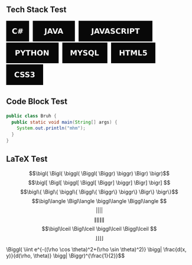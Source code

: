 ## Tech Stack Test
<img src="svg/cs.svg"><img src="svg/java.svg"><img src="svg/javascript.svg"><img src="svg/python.svg"><img src="svg/mysql.svg"><img src="svg/html5.svg"><img src="svg/css3.svg">

## Code Block Test
```Java
public class Bruh {
  public static void main(String[] args) {
    System.out.println("mhm");
  }
}
```

## LaTeX Test
$$\bigl( \Bigl( \biggl( \Biggl( \Biggr) \biggr) \Bigr) \bigr)$$
$$\bigl[ \Bigl[ \biggl[ \Biggl[ \Biggr] \biggr] \Bigr] \bigr] $$
$$\bigl\{ \Bigl\{ \biggl\{ \Biggl\{ \Biggr\} \biggr\} \Bigr\} \bigr\}$$
$$\bigl\langle \Bigl\langle \biggl\langle \Biggl\langle $$
$$\big| \Big| \bigg| \Bigg| $$
$$\big\| \Big\| \bigg\| \Bigg\| $$
$$\bigl\lceil \Bigl\lceil \biggl\lceil \Biggl\lceil $$
$$\bigr\rfloor \Bigr\rfloor \biggr\rfloor \Biggr\rfloor $$

$$
$$\Biggl( \iint e^{-((\rho \cos \theta)^2+(\rho \sin \theta)^2)} \bigg| \frac{d(x, y)}{d(\rho, \theta)} \bigg| \Biggr)^{\frac{1}{2}}$$

